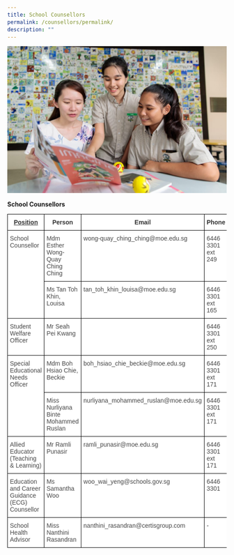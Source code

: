 ```yaml
---
title: School Counsellors
permalink: /counsellors/permalink/
description: ""
---
```

![](/images/banner-for-school-counsellor-1024x683.jpg)

**School Counsellors**

<style type="text/css">
.tg  {border-collapse:collapse;border-spacing:0;}
.tg td{border-color:black;border-style:solid;border-width:1px;font-family:Arial, sans-serif;font-size:14px;
  overflow:hidden;padding:10px 5px;word-break:normal;}
.tg th{border-color:black;border-style:solid;border-width:1px;font-family:Arial, sans-serif;font-size:14px;
  font-weight:normal;overflow:hidden;padding:10px 5px;word-break:normal;}
.tg .tg-ezyw{background-color:#FFF;color:#323232;font-weight:bold;text-align:center;vertical-align:top}
.tg .tg-a3mm{background-color:#FFF;color:#323232;font-weight:bold;text-align:center;text-decoration:underline;vertical-align:top}
.tg .tg-06je{background-color:#FFF;color:#484848;text-align:left;vertical-align:top}
.tg .tg-ktyi{background-color:#FFF;text-align:left;vertical-align:top}
</style>
<table class="tg">
<thead>
  <tr>
    <th class="tg-a3mm"><span style="font-weight:700;font-style:normal;text-decoration:underline;color:#323232;background-color:transparent">Position</span></th>
    <th class="tg-ezyw"><span style="font-weight:700;font-style:normal;text-decoration:none;color:#323232;background-color:transparent">Person</span></th>
    <th class="tg-ezyw"><span style="font-weight:700;font-style:normal;text-decoration:none;color:#323232;background-color:transparent">Email</span></th>
    <th class="tg-ezyw"><span style="font-weight:700;font-style:normal;text-decoration:none;color:#323232;background-color:transparent">Phone</span></th>
  </tr>
</thead>
<tbody>
  <tr>
    <td class="tg-06je" rowspan="2"><span style="font-weight:400;font-style:normal;text-decoration:none;color:#484848;background-color:transparent">School Counsellor</span></td>
    <td class="tg-06je"><span style="font-weight:400;font-style:normal;text-decoration:none;color:#484848;background-color:transparent">Mdm Esther Wong-Quay Ching Ching</span></td>
    <td class="tg-06je"><span style="font-weight:400;font-style:normal;text-decoration:none;color:#484848;background-color:transparent">wong-quay_ching_ching@moe.edu.sg</span></td>
    <td class="tg-06je"><span style="font-weight:400;font-style:normal;text-decoration:none;color:#484848;background-color:transparent">6446 3301 ext 249</span></td>
  </tr>
  <tr>
    <td class="tg-06je"><span style="font-weight:400;font-style:normal;text-decoration:none;color:#484848;background-color:transparent">Ms Tan Toh Khin, Louisa</span></td>
    <td class="tg-06je"><span style="font-weight:400;font-style:normal;text-decoration:none;color:#484848;background-color:transparent">tan_toh_khin_louisa@moe.edu.sg</span></td>
    <td class="tg-06je"><span style="font-weight:400;font-style:normal;text-decoration:none;color:#484848;background-color:transparent">6446 3301 ext 165</span></td>
  </tr>
  <tr>
    <td class="tg-06je"><span style="font-weight:400;font-style:normal;text-decoration:none;color:#484848;background-color:transparent">Student Welfare Officer</span></td>
    <td class="tg-06je"><span style="font-weight:400;font-style:normal;text-decoration:none;color:#484848;background-color:transparent">Mr Seah Pei Kwang</span></td>
    <td class="tg-ktyi"></td>
    <td class="tg-06je"><span style="font-weight:400;font-style:normal;text-decoration:none;color:#484848;background-color:transparent">6446 3301 ext 250</span></td>
  </tr>
  <tr>
    <td class="tg-06je" rowspan="2"><span style="font-weight:400;font-style:normal;text-decoration:none;color:#484848;background-color:transparent">Special Educational Needs Officer</span></td>
    <td class="tg-06je"><span style="font-weight:400;font-style:normal;text-decoration:none;color:#484848;background-color:transparent">Mdm Boh Hsiao Chie, Beckie</span></td>
    <td class="tg-06je"><span style="font-weight:400;font-style:normal;text-decoration:none;color:#484848;background-color:transparent">boh_hsiao_chie_beckie@moe.edu.sg</span></td>
    <td class="tg-06je"><span style="font-weight:400;font-style:normal;text-decoration:none;color:#484848;background-color:transparent">6446 3301 ext 171</span></td>
  </tr>
  <tr>
    <td class="tg-06je"><span style="font-weight:400;font-style:normal;text-decoration:none;color:#484848;background-color:transparent">Miss Nurliyana Binte Mohammed Ruslan</span></td>
    <td class="tg-06je"><span style="font-weight:400;font-style:normal;text-decoration:none;color:#484848;background-color:transparent">nurliyana_mohammed_ruslan@moe.edu.sg</span></td>
    <td class="tg-06je"><span style="font-weight:400;font-style:normal;text-decoration:none;color:#484848;background-color:transparent">6446 3301 ext 171</span></td>
  </tr>
  <tr>
    <td class="tg-06je"><span style="font-weight:400;font-style:normal;text-decoration:none;color:#484848;background-color:transparent">Allied Educator (Teaching &amp; Learning)</span></td>
    <td class="tg-06je"><span style="font-weight:400;font-style:normal;text-decoration:none;color:#484848;background-color:transparent">Mr Ramli Punasir</span></td>
    <td class="tg-06je"><span style="font-weight:400;font-style:normal;text-decoration:none;color:#484848;background-color:transparent">ramli_punasir@moe.edu.sg</span></td>
    <td class="tg-06je"><span style="font-weight:400;font-style:normal;text-decoration:none;color:#484848;background-color:transparent">6446 3301 ext 171</span></td>
  </tr>
  <tr>
    <td class="tg-06je"><span style="font-weight:400;font-style:normal;text-decoration:none;color:#484848;background-color:transparent">Education and Career Guidance (ECG) Counsellor</span></td>
    <td class="tg-06je"><span style="font-weight:400;font-style:normal;text-decoration:none;color:#484848;background-color:transparent">Ms Samantha Woo</span></td>
    <td class="tg-06je"><span style="font-weight:400;font-style:normal;text-decoration:none;color:#484848;background-color:transparent">woo_wai_yeng@schools.gov.sg</span></td>
    <td class="tg-06je"><span style="font-weight:400;font-style:normal;text-decoration:none;color:#484848;background-color:transparent">6446 3301</span></td>
  </tr>
  <tr>
    <td class="tg-06je"><span style="font-weight:400;font-style:normal;text-decoration:none;color:#484848;background-color:transparent">School Health Advisor</span></td>
    <td class="tg-06je"><span style="font-weight:400;font-style:normal;text-decoration:none;color:#484848;background-color:transparent">Miss Nanthini Rasandran</span></td>
    <td class="tg-06je"><span style="font-weight:400;font-style:normal;text-decoration:none;color:#484848;background-color:transparent">nanthini_rasandran@certisgroup.com</span></td>
    <td class="tg-06je"><span style="font-weight:400;font-style:normal;text-decoration:none;color:#484848;background-color:transparent">-</span></td>
  </tr>
</tbody>
</table>